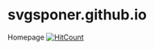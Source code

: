 # svgsponer.github.io
Homepage
[![HitCount](https://hitt.herokuapp.com/{username||org}/{project-name}.svg)](https://github.com/{username||org}/{project-name})
